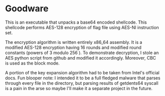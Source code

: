 # Goodware

This is an executable that unpacks a base64 encoded shellcode. This shellcode performs AES-128 encryption of flag file using AES-NI instruction set.

The encryption algorithm is written entirely x86_64 assembly. It is a modified AES-128 encryption having 16 rounds and modified round constants (powers of 3 modulo 256 ). To demonstrate decryption, I stole an AES python script from github and modified it accordingly. Moreover, CBC is used as the block mode.

A portion of the key expansion algorithm had to be taken from Intel's official docs.
Fun blooper note: I intended it to be a full fledged malware that parses through every file in the directory, but parsing results of getdents64 syscall is a pain in the arse so maybe I'll make it a separate project in the future.